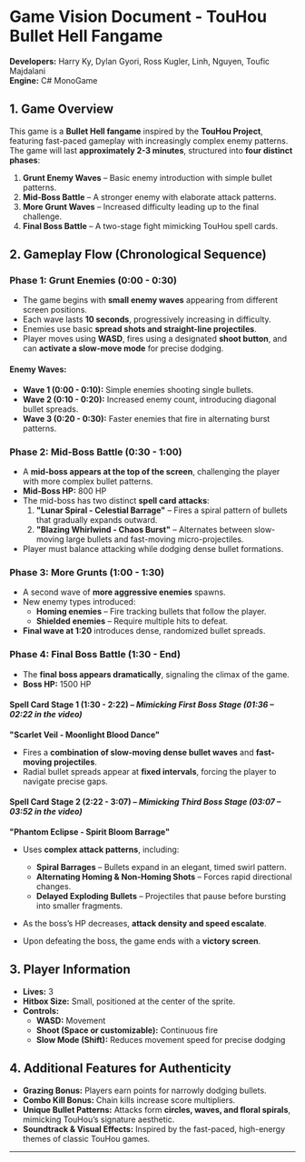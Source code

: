 # Game Vision Document - TouHou Bullet Hell Fangame

**Developers:** Harry Ky, Dylan Gyori, Ross Kugler, Linh, Nguyen, Toufic Majdalani  
**Engine:** C# MonoGame  

## 1. Game Overview
This game is a **Bullet Hell fangame** inspired by the **TouHou Project**, featuring fast-paced gameplay with increasingly complex enemy patterns. The game will last **approximately 2-3 minutes**, structured into **four distinct phases**:

1. **Grunt Enemy Waves** – Basic enemy introduction with simple bullet patterns.
2. **Mid-Boss Battle** – A stronger enemy with elaborate attack patterns.
3. **More Grunt Waves** – Increased difficulty leading up to the final challenge.
4. **Final Boss Battle** – A two-stage fight mimicking TouHou spell cards.

## 2. Gameplay Flow (Chronological Sequence)

### Phase 1: Grunt Enemies (0:00 - 0:30)
- The game begins with **small enemy waves** appearing from different screen positions.
- Each wave lasts **10 seconds**, progressively increasing in difficulty.
- Enemies use basic **spread shots and straight-line projectiles**.
- Player moves using **WASD**, fires using a designated **shoot button**, and can **activate a slow-move mode** for precise dodging.

#### Enemy Waves:
- **Wave 1 (0:00 - 0:10):** Simple enemies shooting single bullets.
- **Wave 2 (0:10 - 0:20):** Increased enemy count, introducing diagonal bullet spreads.
- **Wave 3 (0:20 - 0:30):** Faster enemies that fire in alternating burst patterns.

### Phase 2: Mid-Boss Battle (0:30 - 1:00)
- A **mid-boss appears at the top of the screen**, challenging the player with more complex bullet patterns.
- **Mid-Boss HP:** 800 HP
- The mid-boss has two distinct **spell card attacks**:
  1. **"Lunar Spiral - Celestial Barrage"** – Fires a spiral pattern of bullets that gradually expands outward.
  2. **"Blazing Whirlwind - Chaos Burst"** – Alternates between slow-moving large bullets and fast-moving micro-projectiles.
- Player must balance attacking while dodging dense bullet formations.

### Phase 3: More Grunts (1:00 - 1:30)
- A second wave of **more aggressive enemies** spawns.
- New enemy types introduced:
  - **Homing enemies** – Fire tracking bullets that follow the player.
  - **Shielded enemies** – Require multiple hits to defeat.
- **Final wave at 1:20** introduces dense, randomized bullet spreads.

### Phase 4: Final Boss Battle (1:30 - End)
- The **final boss appears dramatically**, signaling the climax of the game.
- **Boss HP:** 1500 HP

#### Spell Card Stage 1 (1:30 - 2:22) – *Mimicking First Boss Stage (01:36 – 02:22 in the video)*
**"Scarlet Veil - Moonlight Blood Dance"**  
- Fires a **combination of slow-moving dense bullet waves** and **fast-moving projectiles**.
- Radial bullet spreads appear at **fixed intervals**, forcing the player to navigate precise gaps.

#### Spell Card Stage 2 (2:22 - 3:07) – *Mimicking Third Boss Stage (03:07 – 03:52 in the video)*
**"Phantom Eclipse - Spirit Bloom Barrage"**  
- Uses **complex attack patterns**, including:
  - **Spiral Barrages** – Bullets expand in an elegant, timed swirl pattern.
  - **Alternating Homing & Non-Homing Shots** – Forces rapid directional changes.
  - **Delayed Exploding Bullets** – Projectiles that pause before bursting into smaller fragments.
- As the boss’s HP decreases, **attack density and speed escalate**.

- Upon defeating the boss, the game ends with a **victory screen**.

## 3. Player Information
- **Lives:** 3
- **Hitbox Size:** Small, positioned at the center of the sprite.
- **Controls:**
  - **WASD:** Movement
  - **Shoot (Space or customizable):** Continuous fire
  - **Slow Mode (Shift):** Reduces movement speed for precise dodging

## 4. Additional Features for Authenticity
- **Grazing Bonus:** Players earn points for narrowly dodging bullets.
- **Combo Kill Bonus:** Chain kills increase score multipliers.
- **Unique Bullet Patterns:** Attacks form **circles, waves, and floral spirals**, mimicking TouHou’s signature aesthetic.
- **Soundtrack & Visual Effects:** Inspired by the fast-paced, high-energy themes of classic TouHou games.
---
